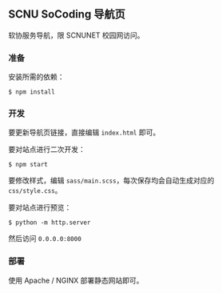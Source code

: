 ## SCNU SoCoding 导航页

软协服务导航，限 SCNUNET 校园网访问。

### 准备

安装所需的依赖：

```plain
$ npm install
```

### 开发

要更新导航页链接，直接编辑 `index.html` 即可。

要对站点进行二次开发：

```
$ npm start
```

要修改样式，编辑 `sass/main.scss`，每次保存均会自动生成对应的 `css/style.css`。

要对站点进行预览：

```
$ python -m http.server
```

然后访问 `0.0.0.0:8000`

### 部署

使用 Apache / NGINX 部署静态网站即可。
